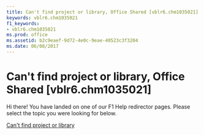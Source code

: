```yaml
---
title: Can't find project or library, Office Shared [vblr6.chm1035021]
keywords: vblr6.chm1035021
f1_keywords:
- vblr6.chm1035021
ms.prod: office
ms.assetid: b2c9eaef-9d72-4e0c-9eae-40523c3f3204
ms.date: 06/08/2017
---
```



# Can't find project or library, Office Shared [vblr6.chm1035021]

Hi there! You have landed on one of our F1 Help redirector pages. Please select the topic you were looking for below.

[Can't find project or library](http://msdn.microsoft.com/library/078ae060-a90b-e992-2cfb-34ee6b003098%28Office.15%29.aspx)

